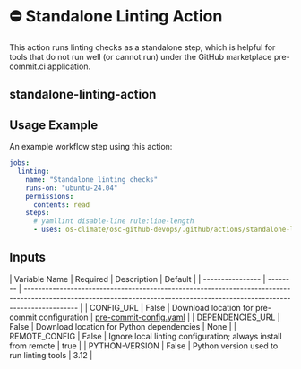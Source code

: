 <!--
SPDX-License-Identifier: Apache-2.0
SPDX-FileCopyrightText: 2024 The Linux Foundation
-->

# ⛔️ Standalone Linting Action

This action runs linting checks as a standalone step, which is helpful
for tools that do not run well (or cannot run) under the GitHub marketplace
pre-commit.ci application.

## standalone-linting-action

## Usage Example

An example workflow step using this action:

```yaml
jobs:
  linting:
    name: "Standalone linting checks"
    runs-on: "ubuntu-24.04"
    permissions:
      contents: read
    steps:
      # yamllint disable-line rule:line-length
      - uses: os-climate/osc-github-devops/.github/actions/standalone-linting-action@main
```

## Inputs

<!-- markdownlint-disable MD013 -->

| Variable Name    | Required | Description | Default |
| ---------------- | -------- | --------------------------------------------------------------------------------------------------------------------------------------------------------------------------- |
| CONFIG_URL       | False    | Download location for pre-commit configuration | [pre-commit-config.yaml](https://raw.githubusercontent.com/lfit/releng-reusable-workflows/refs/heads/main/.github/actions/standalone-linting-action/pre-commit-config.yaml) |
| DEPENDENCIES_URL | False    | Download location for Python dependencies | None |
| REMOTE_CONFIG    | False    | Ignore local linting configuration; always install from remote | true |
| PYTHON-VERSION   | False    | Python version used to run linting tools | 3.12 |

<!-- markdownlint-enable MD013 -->
